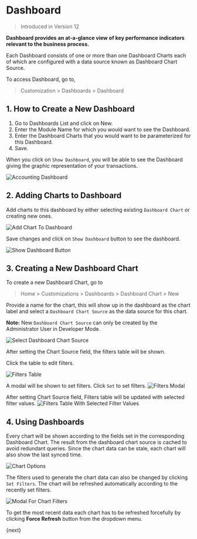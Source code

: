 <!-- add-breadcrumbs -->
# Dashboard

> Introduced in Version 12

**Dashboard provides an at-a-glance view of key performance indicators relevant to the business process.**

Each Dashboard consists of one or more than one Dashboard Charts each of which are configured with a data source known as Dashboard Chart Source.

To access Dashboard, go to,

> Customization > Dashboards > Dashboard

## 1. How to Create a New Dashboard

1. Go to Dashboards List and click on New.
2. Enter the Module Name for which you would want to see the Dashboard.
3. Enter the Dashboard Charts that you would want to be parameterized for this Dashboard. 
4. Save.

When you click on `Show Dashboard`, you will be able to see the Dashboard giving the graphic representation of your transactions.

<img class="screenshot" alt="Accounting Dashboard" src="{{docs_base_url}}/assets/img/customize/dashboard-0.png">

## 2. Adding Charts to Dashboard

Add charts to this dashboard by either selecting existing `Dashboard Chart` or creating new ones.

<img class="screenshot" alt="Add Chart To Dashboard" src="{{docs_base_url}}/assets/img/customize/dashboard-1.png">

Save changes and click on `Show Dashboard` button to see the dashboard.

<img class="screenshot" alt="Show Dashboard Button" src="{{docs_base_url}}/assets/img/customize/dashboard-6.png">

## 3. Creating a New Dashboard Chart

To create a new Dashboard Chart, go to

> Home > Customizations > Dashboards > Dashboard Chart > New

Provide a name for the chart, this will show up in the dashboard as the chart label and select a `Dashboard Chart Source` as the data source for this chart.

**Note:** New `Dashboard Chart Source` can only be created by the Administrator User in Developer Mode.

<img class="screenshot" alt="Select Dashboard Chart Source" src="{{docs_base_url}}/assets/img/customize/dashboard-2.png">

After setting the Chart Source field, the filters table will be shown.

Click the table to edit filters.

<img class="screenshot" alt="Filters Table" src="{{docs_base_url}}/assets/img/customize/dashboard-3.png">

A modal will be shown to set filters. Click `Set` to set filters.
<img class="screenshot" alt="Filters Modal" src="{{docs_base_url}}/assets/img/customize/dashboard-4.png">

After setting Chart Source field, Filters table will be updated with selected filter values.
<img class="screenshot" alt="Filters Table With Selected Filter Values" src="{{docs_base_url}}/assets/img/customize/dashboard-5.png">

## 4. Using Dashboards

Every chart will be shown according to the fields set in the corresponding Dashboard Chart. The result from the dashboard chart source is cached to avoid redundant queries. Since the chart data can be stale, each chart will also show the last synced time.

<img class="screenshot" alt="Chart Options" src="{{docs_base_url}}/assets/img/customize/dashboard-7.png">

The filters used to generate the chart data can also be changed by clicking `Set Filters`. The chart will be refreshed automatically according to the recently set filters.

<img class="screenshot" alt="Modal For Chart Filters" src="{{docs_base_url}}/assets/img/customize/dashboard-8.png">

To get the most recent data each chart has to be refreshed forcefully by clicking **Force Refresh** button from the dropdown menu.

{next}
